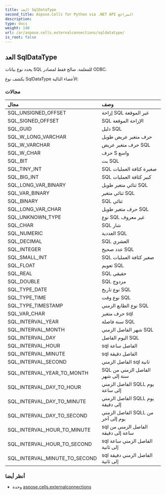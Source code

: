 ```yaml
---
title: العد SqlDataType
second_title: Aspose.Cells for Python via .NET API المراجع
description:
type: docs
weight: 140
url: /ar/aspose.cells.externalconnections/sqldatatype/
is_root: false
---
```

##  العد SqlDataType
يحدد نوع بيانات SQL للمعلمة. صالح فقط لمصادر ODBC.



يكشف نوع SqlDataType الأعضاء التالية:

###  مجالات
| مجال| وصف|
| :- | :- |
| SQL_UNSIGNED_OFFSET | إزاحة SQL غير الموقعة|
| SQL_SIGNED_OFFSET | SQL الإزاحة الموقعة|
| SQL_GUID | دليل SQL|
| SQL_W_LONG_VARCHAR | حرف متغير عريض طويل|
| SQL_W_VARCHAR | حرف متغير عريض SQL|
| SQL_W_CHAR | حرف S واسع|
| SQL_BIT | بت SQL|
| SQL_TINY_INT | SQL صغيرة كثافة العمليات|
| SQL_BIG_INT | SQL كبير كثافة العمليات|
| SQL_LONG_VAR_BINARY |ثنائي متغير طويل SQL|
| SQL_VAR_BINARY | ثنائي متغير SQL|
| SQL_BINARY | SQL ثنائي|
| SQL_LONG_VAR_CHAR | حرف متغير طويل SQL|
| SQL_UNKNOWN_TYPE | نوع SQL غير معروف|
| SQL_CHAR | SQL شار|
| SQL_NUMERIC | العددية SQL|
| SQL_DECIMAL | SQL العشري|
| SQL_INTEGER | عدد صحيح SQL|
| SQL_SMALL_INT | SQL صغير كثافة العمليات|
| SQL_FLOAT | تعويم SQL|
| SQL_REAL | SQL حقيقي|
| SQL_DOUBLE | SQL مزدوج|
| SQL_TYPE_DATE | نوع تاريخ SQL|
| SQL_TYPE_TIME | نوع وقت SQL|
| SQL_TYPE_TIMESTAMP | نوع الطابع الزمني SQL|
| SQL_VAR_CHAR | حرف متغير sql|
| SQL_INTERVAL_YEAR | سنة فاصلة SQL|
| SQL_INTERVAL_MONTH | شهر الفاصل الزمني SQL|
| SQL_INTERVAL_DAY | اليوم الفاصل SQL|
| SQL_INTERVAL_HOUR | sql الفاصل ساعة|
| SQL_INTERVAL_MINUTE | sql الفاصل دقيقة|
| SQL_INTERVAL_SECOND | الفاصل الزمني sql ثانية|
| SQL_INTERVAL_YEAR_TO_MONTH | SQL الفاصل الزمني من سنة إلى شهر|
| SQL_INTERVAL_DAY_TO_HOUR | الفاصل الزمني SQLL يوم إلى ساعة|
| SQL_INTERVAL_DAY_TO_MINUTE | الفاصل الزمني SQLL يوم إلى دقيقة|
| SQL_INTERVAL_DAY_TO_SECOND | الفاصل الزمني SQLL من يوم إلى آخر|
| SQL_INTERVAL_HOUR_TO_MINUTE | sql الفاصل الزمني من ساعة إلى دقيقة|
| SQL_INTERVAL_HOUR_TO_SECOND | sql الفاصل الزمني ساعة إلى ثانية|
| SQL_INTERVAL_MINUTE_TO_SECOND | sql الفاصل الزمني دقيقة إلى ثانية|



###  أنظر أيضا
* وحدة [aspose.cells.externalconnections](..)
